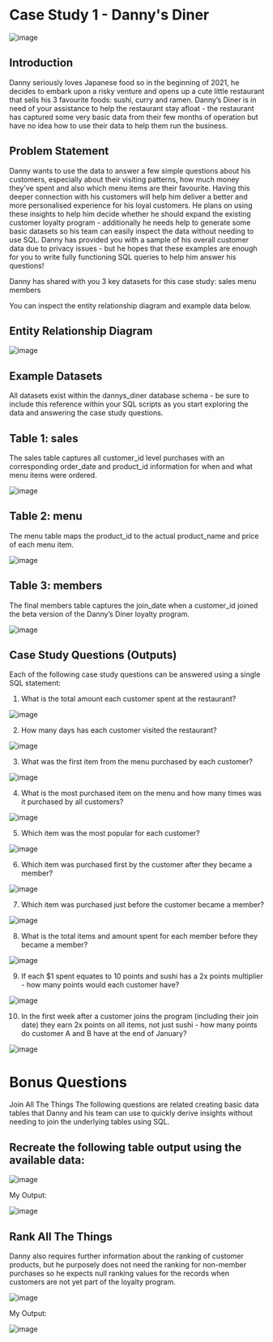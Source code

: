 
# Case Study 1 - Danny's Diner


![image](https://github.com/Prithak8/8_WEEK_SQL_CHALLENGE/assets/109690999/ae516b2a-27b0-4b8a-9f87-0f091b98bff6)


## Introduction
Danny seriously loves Japanese food so in the beginning of 2021, he decides to embark upon a risky venture and opens up a cute little restaurant that sells his 3 favourite foods: sushi, curry and ramen.
Danny’s Diner is in need of your assistance to help the restaurant stay afloat - the restaurant has captured some very basic data from their few months of operation but have no idea how to use their data to help them run the business.

## Problem Statement

Danny wants to use the data to answer a few simple questions about his customers, especially about their visiting patterns, how much money they’ve spent and also which menu items are their favourite. Having this deeper connection with his customers will help him deliver a better and more personalised experience for his loyal customers.
He plans on using these insights to help him decide whether he should expand the existing customer loyalty program - additionally he needs help to generate some basic datasets so his team can easily inspect the data without needing to use SQL.
Danny has provided you with a sample of his overall customer data due to privacy issues - but he hopes that these examples are enough for you to write fully functioning SQL queries to help him answer his questions!


Danny has shared with you 3 key datasets for this case study:
sales
menu
members

You can inspect the entity relationship diagram and example data below.

## Entity Relationship Diagram

![image](https://github.com/Prithak8/8_WEEK_SQL_CHALLENGE/assets/109690999/9bc40c12-5a39-4816-9002-99e86b0908fc)


## Example Datasets
All datasets exist within the dannys_diner database schema - be sure to include this reference within your SQL scripts as you start exploring the data and answering the case study questions.

## Table 1: sales
The sales table captures all customer_id level purchases with an corresponding order_date and product_id information for when and what menu items were ordered.

![image](https://github.com/Prithak8/8_WEEK_SQL_CHALLENGE/assets/109690999/a760b42c-9c91-4031-a257-fe86b1bac21f)

## Table 2: menu
The menu table maps the product_id to the actual product_name and price of each menu item.

![image](https://github.com/Prithak8/8_WEEK_SQL_CHALLENGE/assets/109690999/91dbedb9-c189-4b37-8914-cd5bbf5db04b)

## Table 3: members
The final members table captures the join_date when a customer_id joined the beta version of the Danny’s Diner loyalty program.

![image](https://github.com/Prithak8/8_WEEK_SQL_CHALLENGE/assets/109690999/fcabf68c-d601-4cd6-b119-faff06988f38)

## Case Study Questions   (Outputs)

Each of the following case study questions can be answered using a single SQL statement:

1) What is the total amount each customer spent at the restaurant?

![image](https://github.com/Prithak8/8_WEEK_SQL_CHALLENGE/assets/109690999/4654bc1b-c9cc-4e70-9cd0-3f46f86b5d34)

2) How many days has each customer visited the restaurant?

![image](https://github.com/Prithak8/8_WEEK_SQL_CHALLENGE/assets/109690999/3ab64aa1-ccf4-4e58-9710-201540ae467b)

3) What was the first item from the menu purchased by each customer?

![image](https://github.com/Prithak8/8_WEEK_SQL_CHALLENGE/assets/109690999/700e6de2-699b-466a-94eb-31d6ddacc320)

4) What is the most purchased item on the menu and how many times was it purchased by all customers?

![image](https://github.com/Prithak8/8_WEEK_SQL_CHALLENGE/assets/109690999/24e3a753-7fc1-4ece-bb1d-7eb5364c4e28)

5) Which item was the most popular for each customer?

![image](https://github.com/Prithak8/8_WEEK_SQL_CHALLENGE/assets/109690999/4b3dad0f-3030-4e24-97c1-8c5a7e077ac2)

6) Which item was purchased first by the customer after they became a member?

![image](https://github.com/Prithak8/8_WEEK_SQL_CHALLENGE/assets/109690999/4b08bc21-08f3-4454-b940-dc2532847d9d)

7) Which item was purchased just before the customer became a member?

![image](https://github.com/Prithak8/8_WEEK_SQL_CHALLENGE/assets/109690999/2916f5b5-eb4f-4e76-8ee0-b6416be04be3)

8) What is the total items and amount spent for each member before they became a member?

![image](https://github.com/Prithak8/8_WEEK_SQL_CHALLENGE/assets/109690999/98348564-399c-4bbd-95bf-a16f77d2c10f)

9) If each $1 spent equates to 10 points and sushi has a 2x points multiplier - how many points would each customer have?

![image](https://github.com/Prithak8/8_WEEK_SQL_CHALLENGE/assets/109690999/ec0116fc-b2fb-47d9-ac54-c37c3ae347d5)

10) In the first week after a customer joins the program (including their join date) they earn 2x points on all items, not just sushi - how many points do customer A and B have at the end of January?

![image](https://github.com/Prithak8/8_WEEK_SQL_CHALLENGE/assets/109690999/484c6c87-b510-4e7e-acc4-668ac21c2e18)


# Bonus Questions
Join All The Things
The following questions are related creating basic data tables that Danny and his team can use to quickly derive insights without needing to join the underlying tables using SQL.

## Recreate the following table output using the available data:

![image](https://github.com/Prithak8/8_WEEK_SQL_CHALLENGE/assets/109690999/fab7a38f-22fe-4750-a303-ebe778fbe270)

My Output:

![image](https://github.com/Prithak8/8_WEEK_SQL_CHALLENGE/assets/109690999/7c609ab1-3c90-4308-8671-d4d897778b68)

## Rank All The Things
Danny also requires further information about the ranking of customer products, but he purposely does not need the ranking for non-member purchases so he expects null ranking values for the records when customers are not yet part of the loyalty program.

![image](https://github.com/Prithak8/8_WEEK_SQL_CHALLENGE/assets/109690999/c1f69655-31c6-4127-a963-81f9ae656eff)

My Output:

![image](https://github.com/Prithak8/8_WEEK_SQL_CHALLENGE/assets/109690999/71fddcf1-4813-4823-8011-40105d007dc1)
